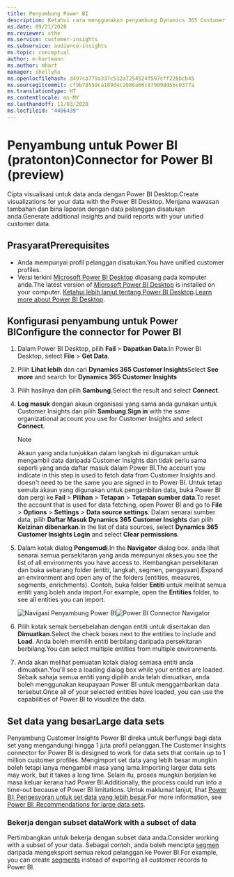 ```yaml
---
title: Penyambung Power BI
description: Ketahui cara menggunakan penyambung Dynamics 365 Customer Insights dalam Power BI.
ms.date: 09/21/2020
ms.reviewer: sthe
ms.service: customer-insights
ms.subservice: audience-insights
ms.topic: conceptual
author: m-hartmann
ms.author: mhart
manager: shellyha
ms.openlocfilehash: d497ca779a337c512a7254524f597cff226bcb45
ms.sourcegitcommit: cf9b78559ca189d4c2086a66c879098d56c0377a
ms.translationtype: HT
ms.contentlocale: ms-MY
ms.lasthandoff: 11/03/2020
ms.locfileid: "4406439"
---
```

# <a name="connector-for-power-bi-preview"></a><span data-ttu-id="0a974-103">Penyambung untuk Power BI (pratonton)</span><span class="sxs-lookup"><span data-stu-id="0a974-103">Connector for Power BI (preview)</span></span>

<span data-ttu-id="0a974-104">Cipta visualisasi untuk data anda dengan Power BI Desktop.</span><span class="sxs-lookup"><span data-stu-id="0a974-104">Create visualizations for your data with the Power BI Desktop.</span></span> <span data-ttu-id="0a974-105">Menjana wawasan tambahan dan bina laporan dengan data pelanggan disatukan anda.</span><span class="sxs-lookup"><span data-stu-id="0a974-105">Generate additional insights and build reports with your unified customer data.</span></span>

## <a name="prerequisites"></a><span data-ttu-id="0a974-106">Prasyarat</span><span class="sxs-lookup"><span data-stu-id="0a974-106">Prerequisites</span></span>

- <span data-ttu-id="0a974-107">Anda mempunyai profil pelanggan disatukan.</span><span class="sxs-lookup"><span data-stu-id="0a974-107">You have unified customer profiles.</span></span>
- <span data-ttu-id="0a974-108">Versi terkini [Microsoft Power BI Desktop](https://powerbi.microsoft.com/desktop/) dipasang pada komputer anda.</span><span class="sxs-lookup"><span data-stu-id="0a974-108">The latest version of [Microsoft Power BI Desktop](https://powerbi.microsoft.com/desktop/) is installed on your computer.</span></span> <span data-ttu-id="0a974-109">[Ketahui lebih lanjut tentang Power BI Desktop](https://docs.microsoft.com/power-bi/desktop-what-is-desktop).</span><span class="sxs-lookup"><span data-stu-id="0a974-109">[Learn more about Power BI Desktop](https://docs.microsoft.com/power-bi/desktop-what-is-desktop).</span></span>

## <a name="configure-the-connector-for-power-bi"></a><span data-ttu-id="0a974-110">Konfigurasi penyambung untuk Power BI</span><span class="sxs-lookup"><span data-stu-id="0a974-110">Configure the connector for Power BI</span></span>

1. <span data-ttu-id="0a974-111">Dalam Power BI Desktop, pilih **Fail** > **Dapatkan Data**.</span><span class="sxs-lookup"><span data-stu-id="0a974-111">In Power BI Desktop, select **File** > **Get Data**.</span></span>

1. <span data-ttu-id="0a974-112">Pilih **Lihat lebih** dan cari **Dynamics 365 Customer Insights**</span><span class="sxs-lookup"><span data-stu-id="0a974-112">Select **See more** and search for **Dynamics 365 Customer Insights**</span></span>

1. <span data-ttu-id="0a974-113">Pilih hasilnya dan pilih **Sambung**.</span><span class="sxs-lookup"><span data-stu-id="0a974-113">Select the result and select **Connect**.</span></span>

1. <span data-ttu-id="0a974-114">**Log masuk** dengan akaun organisasi yang sama anda gunakan untuk Customer Insights dan pilih **Sambung**.</span><span class="sxs-lookup"><span data-stu-id="0a974-114">**Sign in** with the same organizational account you use for Customer Insights and select **Connect**.</span></span>
   > [!NOTE]
   > <span data-ttu-id="0a974-115">Akaun yang anda tunjukkan dalam langkah ini digunakan untuk mengambil data daripada Customer Insights dan tidak perlu sama seperti yang anda daftar masuk dalam Power BI.</span><span class="sxs-lookup"><span data-stu-id="0a974-115">The account you indicate in this step is used to fetch data from Customer Insights and doesn't need to be the same you are signed in to Power BI.</span></span> <span data-ttu-id="0a974-116">Untuk tetap semula akaun yang digunakan untuk pengambilan data, buka Power BI dan pergi ke **Fail** > **Pilihan** > **Tetapan** > **Tetapan sumber data**.</span><span class="sxs-lookup"><span data-stu-id="0a974-116">To reset the account that is used for data fetching, open Power BI and go to **File** > **Options** > **Settings** > **Data source settings**.</span></span> <span data-ttu-id="0a974-117">Dalam senarai sumber data, pilih **Daftar Masuk Dynamics 365 Customer Insights** dan pilih **Keizinan dibenarkan**.</span><span class="sxs-lookup"><span data-stu-id="0a974-117">In the list of data sources, select **Dynamics 365 Customer Insights Login** and select **Clear permissions**.</span></span>  

1. <span data-ttu-id="0a974-118">Dalam kotak dialog **Pengemudi**.</span><span class="sxs-lookup"><span data-stu-id="0a974-118">In the **Navigator** dialog box.</span></span> <span data-ttu-id="0a974-119">anda lihat senarai semua persekitaran yang anda mempunyai akses.</span><span class="sxs-lookup"><span data-stu-id="0a974-119">you see the list of all environments you have access to.</span></span> <span data-ttu-id="0a974-120">Kembangkan persekitaran dan buka sebarang folder (entiti, langkah, segmen, pengayaan).</span><span class="sxs-lookup"><span data-stu-id="0a974-120">Expand an environment and open any of the folders (entities, measures, segments, enrichments).</span></span> <span data-ttu-id="0a974-121">Contoh, buka folder **Entiti** untuk melihat semua entiti yang boleh anda import.</span><span class="sxs-lookup"><span data-stu-id="0a974-121">For example, open the **Entities** folder, to see all entities you can import.</span></span>

   <span data-ttu-id="0a974-122">![Navigasi Penyambung Power BI](media/power-bi-navigator.png "Navigasi Penyambung Power BI")</span><span class="sxs-lookup"><span data-stu-id="0a974-122">![Power BI Connector Navigator](media/power-bi-navigator.png "Power BI Connector Navigator")</span></span>

1. <span data-ttu-id="0a974-123">Pilih kotak semak bersebelahan dengan entiti untuk disertakan dan **Dimuatkan**.</span><span class="sxs-lookup"><span data-stu-id="0a974-123">Select the check boxes next to the entities to include and **Load**.</span></span> <span data-ttu-id="0a974-124">Anda boleh memilih entiti berbilang daripada persekitaran berbilang.</span><span class="sxs-lookup"><span data-stu-id="0a974-124">You can select multiple entities from multiple environments.</span></span>

1. <span data-ttu-id="0a974-125">Anda akan melihat pemuatan kotak dialog semasa entiti anda dimuatkan.</span><span class="sxs-lookup"><span data-stu-id="0a974-125">You'll see a loading dialog box while your entities are loaded.</span></span> <span data-ttu-id="0a974-126">Sebaik sahaja semua entiti yang dipilih anda telah dimuatkan, anda boleh menggunakan keupayaan Power BI untuk menggambarkan data tersebut.</span><span class="sxs-lookup"><span data-stu-id="0a974-126">Once all of your selected entities have loaded, you can use the capabilities of Power BI to visualize the data.</span></span>

## <a name="large-data-sets"></a><span data-ttu-id="0a974-127">Set data yang besar</span><span class="sxs-lookup"><span data-stu-id="0a974-127">Large data sets</span></span>

<span data-ttu-id="0a974-128">Penyambung Customer Insights Power BI direka untuk berfungsi bagi data set yang mengandungi hingga 1 juta profil pelanggan.</span><span class="sxs-lookup"><span data-stu-id="0a974-128">The Customer Insights connector for Power BI is designed to work for data sets that contain up to 1 million customer profiles.</span></span> <span data-ttu-id="0a974-129">Mengimport set data yang lebih besar mungkin boleh tetapi ianya mengambil masa yang lama.</span><span class="sxs-lookup"><span data-stu-id="0a974-129">Importing larger data sets may work, but it takes a long time.</span></span> <span data-ttu-id="0a974-130">Selain itu, proses mungkin berjalan ke masa keluar kerana had Power BI.</span><span class="sxs-lookup"><span data-stu-id="0a974-130">Additionally, the process could run into a time-out because of Power BI limitations.</span></span> <span data-ttu-id="0a974-131">Untuk maklumat lanjut, lihat [Power BI: Pengesyoran untuk set data yang lebih besar](https://docs.microsoft.com/power-bi/admin/service-premium-what-is#large-datasets).</span><span class="sxs-lookup"><span data-stu-id="0a974-131">For more information, see [Power BI: Recommendations for large data sets](https://docs.microsoft.com/power-bi/admin/service-premium-what-is#large-datasets).</span></span> 

### <a name="work-with-a-subset-of-data"></a><span data-ttu-id="0a974-132">Bekerja dengan subset data</span><span class="sxs-lookup"><span data-stu-id="0a974-132">Work with a subset of data</span></span>

<span data-ttu-id="0a974-133">Pertimbangkan untuk bekerja dengan subset data anda.</span><span class="sxs-lookup"><span data-stu-id="0a974-133">Consider working with a subset of your data.</span></span> <span data-ttu-id="0a974-134">Sebagai contoh, anda boleh mencipta [segmen](segments.md) daripada mengeksport semua rekod pelanggan ke Power BI.</span><span class="sxs-lookup"><span data-stu-id="0a974-134">For example, you can create [segments](segments.md) instead of exporting all customer records to Power BI.</span></span>
